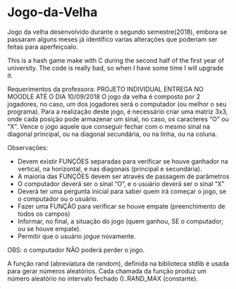 # Jogo-da-Velha
Jogo da velha desenvolvido durante o segundo semestre(2018), embora se passaram alguns meses já identifico varias alterações que poderiam ser feitas para aperfeiçoalo.

This is a hash game make with C during the second half of the first year of university. The code is really bad, so when I have some time I will upgrade it.

Requerimentos da professora:
                      PROJETO INDIVIDUAL
              ENTREGA NO MOODLE ATÉ O DIA 10/09/2018
O jogo da velha é composto por 2 jogadores, no caso, um dos jogadores será o
computador (ou melhor o seu programa).
Para a realização deste jogo, é necessário criar uma matriz 3x3, onde cada posição
pode armazenar um sinal, no caso, os caracteres “O” ou “X”.
Vence o jogo aquele que conseguir fechar com o mesmo sinal na diagonal principal,
ou na diagonal secundária, ou na linha, ou na coluna.

Observações:
  - Devem existir FUNÇÕES separadas para verificar se houve ganhador na vertical, na
horizontal, e nas diagonais (principal e secundária).
  - A maioria das FUNÇÕES devem ser através de passagem de parâmetros
  - O computador deverá ser o sinal “O”, e o usuário deverá ser o sinal “X”
  - Deverá ter uma pergunta inicial para saber quem irá começar o jogo, se o computador
ou o usuário.
  - Fazer uma FUNÇÃO para verificar se houve empate (preenchimento de todos os
campos)
  - Informar, no final, a situação do jogo (quem ganhou, SE o computador; ou se houve
empate).
  - Permitir que o usuário jogue novamente.

OBS: o computador NÃO poderá perder o jogo.

A função rand (abreviatura de random), definida na biblioteca stdlib é usada para
gerar números aleatórios. Cada chamada da função produz um número aleatório no
intervalo fechado 0..RAND_MAX (constante).
